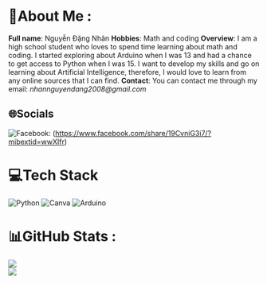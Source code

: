 # 💫About Me :
**Full name**: Nguyễn Đặng Nhân
**Hobbies**: Math and coding
**Overview**: I am a high school student who loves to spend time learning about math and coding. I started exploring about Arduino when I was 13 and had a chance to get access to Python when I was 15. I want to develop my skills and go on learning about Artificial Intelligence, therefore, I would love to learn from any online sources that I can find.
**Contact**: You can contact me through my email: _nhannguyendang2008@gmail.com_


## 🌐Socials
![Facebook](https://img.shields.io/badge/Facebook-%231877F2.svg?logo=Facebook&logoColor=white): (https://www.facebook.com/share/19CvniG3i7/?mibextid=wwXIfr) 

# 💻Tech Stack
![Python](https://img.shields.io/badge/python-3670A0?style=for-the-badge&logo=python&logoColor=ffdd54) ![Canva](https://img.shields.io/badge/Canva-%2300C4CC.svg?style=for-the-badge&logo=Canva&logoColor=white) ![Arduino](https://img.shields.io/badge/-Arduino-00979D?style=for-the-badge&logo=Arduino&logoColor=white) 
# 📊GitHub Stats :
![](https://github-readme-stats.vercel.app/api?username=Nguyendangnhan1201&theme=radical&hide_border=false&include_all_commits=false&count_private=false)<br/>
![](https://github-readme-streak-stats.herokuapp.com/?user=Nguyendangnhan1201&theme=radical&hide_border=false)<br/>
